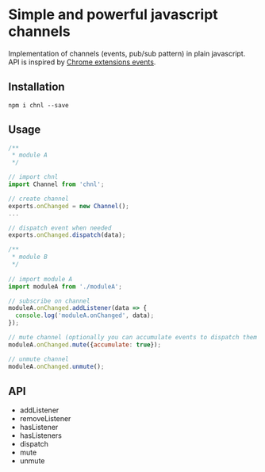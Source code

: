 # Simple and powerful javascript channels
Implementation of channels (events, pub/sub pattern) in plain javascript.  
API is inspired by [Chrome extensions events](https://developer.chrome.com/extensions/events#type-Event).

## Installation
```
npm i chnl --save
```

## Usage
```js
/**
 * module A
 */

// import chnl
import Channel from 'chnl';

// create channel
exports.onChanged = new Channel();
...

// dispatch event when needed
exports.onChanged.dispatch(data);

/**
 * module B
 */
 
// import module A 
import moduleA from './moduleA';

// subscribe on channel
moduleA.onChanged.addListener(data => {
  console.log('moduleA.onChanged', data);
});

// mute channel (optionally you can accumulate events to dispatch them after unmute) 
moduleA.onChanged.mute({accumulate: true});

// unmute channel 
moduleA.onChanged.unmute();
```

## API
* addListener
* removeListener
* hasListener
* hasListeners
* dispatch
* mute
* unmute
